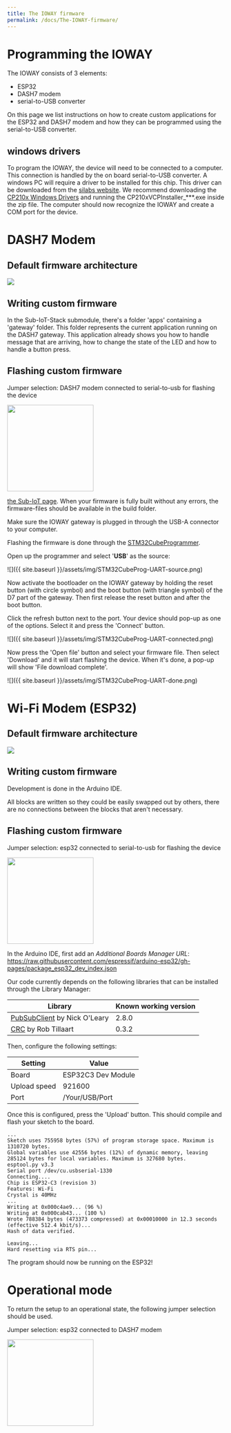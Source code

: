 ```yaml
---
title: The IOWAY firmware
permalink: /docs/The-IOWAY-firmware/
---
```



# Programming the IOWAY

The IOWAY consists of 3 elements:
- ESP32
- DASH7 modem
- serial-to-USB converter
 
On this page we list instructions on how to create custom applications for the ESP32 and DASH7 modem and how they can be programmed using the serial-to-USB converter.

## windows drivers

To program the IOWAY, the device will need to be connected to a computer. This connection is handled by the on board serial-to-USB converter. A windows PC will require a driver to be installed for this chip. This driver can be downloaded from the [silabs website](https://www.silabs.com/developers/usb-to-uart-bridge-vcp-drivers?tab=downloads).
We recommend downloading the [CP210x Windows Drivers](https://www.silabs.com/documents/public/software/CP210x_Windows_Drivers.zip) and running the CP210xVCPInstaller_***.exe inside the zip file. The computer should now recognize the IOWAY and create a COM port for the device.

# DASH7 Modem

## Default firmware architecture

<img src="{{ site.baseurl }}/assets/img/gateway-DASH7-architecture.drawio.png"/>

## Writing custom firmware

In the Sub-IoT-Stack submodule, there's a folder 'apps' containing a 'gateway' folder. This folder represents the current application running on the DASH7 gateway. This application already shows you how to handle message that are arriving, how to change the state of the LED and how to handle a button press.

## Flashing custom firmware

Jumper selection: DASH7 modem connected to serial-to-usb for flashing the device

<img src="{{ site.baseurl }}/assets/img/gw_modem_flash.jpg" width="200" height="200"/>

[the Sub-IoT page](../Sub-iot#Building-instructions). When your firmware is fully built without any errors, the firmware-files should be available in the build folder.

Make sure the IOWAY gateway is plugged in through the USB-A connector to your computer.

Flashing the firmware is done through the [STM32CubeProgrammer](https://www.st.com/en/development-tools/stm32cubeprog.html). 

Open up the programmer and select '**USB**' as the source:

![]({{ site.baseurl }}/assets/img/STM32CubeProg-UART-source.png)

Now activate the bootloader on the IOWAY gateway by holding the reset button (with circle symbol) and the boot button (with triangle symbol) of the D7 part of the gateway. Then first release the reset button and after the boot button. 

Click the refresh button next to the port. Your device should pop-up as one of the options. Select it and press the 'Connect' button.

![]({{ site.baseurl }}/assets/img/STM32CubeProg-UART-connected.png)

Now press the 'Open file' button and select your firmware file. Then select 'Download' and it will start flashing the device. When it's done, a pop-up will show 'File download complete'.

![]({{ site.baseurl }}/assets/img/STM32CubeProg-UART-done.png)

# Wi-Fi Modem (ESP32)

## Default firmware architecture

<img src="{{ site.baseurl }}/assets/img/gateway-Wi-Fi-architecture.drawio.png"/>

## Writing custom firmware

Development is done in the Arduino IDE.

All blocks are written so they could be easily swapped out by others, there are no connections between the blocks that aren't necessary. 

## Flashing custom firmware

Jumper selection: esp32 connected to serial-to-usb for flashing the device

<img src="{{ site.baseurl }}/assets/img/gw_esp_flash.jpg" width="200" height="200"/>



In the Arduino IDE, first add an *Additional Boards Manager URL*: <https://raw.githubusercontent.com/espressif/arduino-esp32/gh-pages/package_esp32_dev_index.json>

Our code currently depends on the following libraries that can be installed through the Library Manager:

| Library                                                                                     | Known working version |
|---------------------------------------------------------------------------------------------|-----------------------|
| [PubSubClient](https://www.arduino.cc/reference/en/libraries/pubsubclient/) by Nick O'Leary | 2.8.0                 |
| [CRC](https://www.arduino.cc/reference/en/libraries/crc/) by Rob Tillaart                   | 0.3.2                 |

Then, configure the following settings:

| Setting             | Value                 |
|---------------------|-----------------------|
| Board               | ESP32C3 Dev Module    |
| Upload speed        | 921600                |
| Port                | /Your/USB/Port        |

Once this is configured, press the 'Upload' button. This should compile and flash your sketch to the board.

```
...
Sketch uses 755958 bytes (57%) of program storage space. Maximum is 1310720 bytes.
Global variables use 42556 bytes (12%) of dynamic memory, leaving 285124 bytes for local variables. Maximum is 327680 bytes.
esptool.py v3.3
Serial port /dev/cu.usbserial-1330
Connecting....
Chip is ESP32-C3 (revision 3)
Features: Wi-Fi
Crystal is 40MHz
...
Writing at 0x000c4ae9... (96 %)
Writing at 0x000cab43... (100 %)
Wrote 788384 bytes (473373 compressed) at 0x00010000 in 12.3 seconds (effective 512.4 kbit/s)...
Hash of data verified.

Leaving...
Hard resetting via RTS pin...
```

The program should now be running on the ESP32!

# Operational mode

To return the setup to an operational state, the following jumper selection should be used.

Jumper selection: esp32 connected to DASH7 modem

<img src="{{ site.baseurl }}/assets/img/gw_operational.jpg" width="200" height="200"/>

